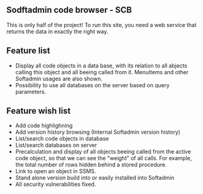 ## Sodftadmin code browser - SCB
This is only half of the project!
To run this site, you need a web service that returns the data in exactly the right way.

## Feature list
* Display all code objects in a data base, with its relation to all abjects calling this object and all beeing called from it. MenuItems and other Softadmin usages are also shown.
* Possibility to use all databases on the server based on query parameters.


## Feature wish list
* Add code highlighning
* Add version history browsing (Internal Softadmin version history)
* List/search code objects in database
* List/search databases on server
* Precalculation and display of all objects beeing called from the active code object, so that we can see the "weight" of all calls. For example, the total number of rows hidden behind a stored procedure.
* Link to open an object in SSMS.
* Stand alone version build into or easily installed into Softadmin
* All security vulnerabilities fixed.
